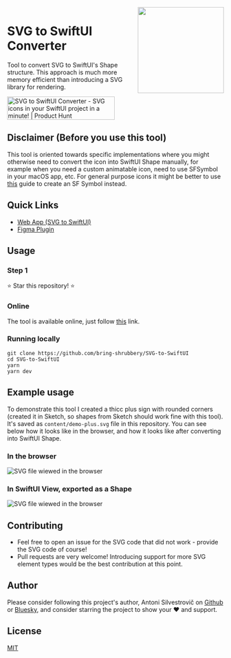 <img align="right" src="./content/svg-to-swiftui-logo.png" width="200px" />

# SVG to SwiftUI Converter

Tool to convert SVG to SwiftUI's Shape structure. This approach is much more memory efficient than introducing a SVG library for rendering.

<a href="https://www.producthunt.com/posts/svg-to-swiftui-converter?embed=true&utm_source=badge-featured&utm_medium=badge&utm_souce=badge-svg&#0045;to&#0045;swiftui&#0045;converter" target="_blank"><img src="https://api.producthunt.com/widgets/embed-image/v1/featured.svg?post_id=485547&theme=dark" alt="SVG&#0032;to&#0032;SwiftUI&#0032;Converter - SVG&#0032;icons&#0032;in&#0032;your&#0032;SwiftUI&#0032;project&#0032;in&#0032;a&#0032;minute&#0033; | Product Hunt" style="width: 250px; height: 54px;" width="250" height="54" /></a>

## Disclaimer (Before you use this tool)

This tool is oriented towards specific implementations where you might otherwise need to convert the icon into SwiftUI Shape manually, for example when you need a custom animatable icon, need to use SFSymbol in your macOS app, etc. For general purpose icons it might be better to use [this](https://developer.apple.com/documentation/uikit/uiimage/creating_custom_symbol_images_for_your_app) guide to create an SF Symbol instead.

## Quick Links

- [Web App (SVG to SwiftUI)](https://svg-to-swiftui.quassum.com?utm_source=github&utm_medium=readme)
- [Figma Plugin](https://dub.sh/figma-to-swiftui)

## Usage

### Step 1

⭐️ Star this repository! ⭐️

### Online

The tool is available online, just follow [this](https://svg-to-swiftui.quassum.com/) link.

### Running locally

```
git clone https://github.com/bring-shrubbery/SVG-to-SwiftUI
cd SVG-to-SwiftUI
yarn
yarn dev
```

## Example usage

To demonstrate this tool I created a thicc plus sign with rounded corners (created it in Sketch, so shapes from Sketch should work fine with this tool).
It's saved as `content/demo-plus.svg` file in this repository. You can see below how it looks like in the browser, and how it looks like after converting into SwiftUI Shape.

### In the browser

![SVG file wiewed in the browser](content/example_svg.png)

### In SwiftUI View, exported as a Shape

![SVG file wiewed in the browser](content/example_swift.png)

## Contributing

- Feel free to open an issue for the SVG code that did not work - provide the SVG code of course!
- Pull requests are very welcome! Introducing support for more SVG element types would be the best contribution at this point.

## Author

Please consider following this project's author, Antoni Silvestrovič on [Github](https://github.com/bring-shrubbery) or [Bluesky](https://bsky.app/profile/bring-shrubbery.bsky.social), and consider starring the project to show your ❤️ and support.

## License

[MIT](https://github.com/bring-shrubbery/SVG-to-SwiftUI/blob/master/LICENSE)
